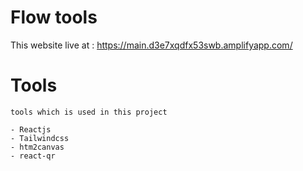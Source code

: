 # Flow tools

This website live at :  https://main.d3e7xqdfx53swb.amplifyapp.com/

# Tools 

`tools which is used in this project`
```
- Reactjs
- Tailwindcss
- htm2canvas
- react-qr   
```
